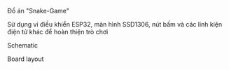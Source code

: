 Đồ án "Snake-Game"

Sử dụng vi điều khiển ESP32, màn hình SSD1306, nút bấm và các linh kiện điện tử khác để hoàn thiện trò chơi

Schematic

Board layout
